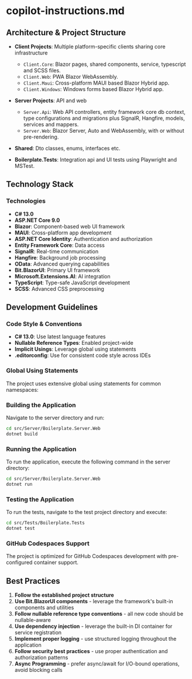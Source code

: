 # copilot-instructions.md

## Architecture & Project Structure

- **Client Projects**: Multiple platform-specific clients sharing core infrastructure 
  - `Client.Core`: Blazor pages, shared components, service, typescript and SCSS files.
  - `Client.Web`: PWA Blazor WebAssembly.
  - `Client.Maui`: Cross-platform MAUI based Blazor Hybrid app.
  - `Client.Windows`: Windows forms based Blazor Hybrid app.

- **Server Projects**: API and web
  - `Server.Api`: Web API controllers, entity framework core db context, type configurations and migrations plus SignalR, Hangfire, models, services and mappers.
  - `Server.Web`: Blazor Server, Auto and WebAssembly, with or without pre-rendering.

- **Shared**: Dto classes, enums, interfaces etc.

- **Boilerplate.Tests**: Integration api and UI tests using Playwright and MSTest.

## Technology Stack

### Technologies
- **C# 13.0**
- **ASP.NET Core 9.0**
- **Blazor**: Component-based web UI framework
- **MAUI**: Cross-platform app development
- **ASP.NET Core Identity**: Authentication and authorization
- **Entity Framework Core**: Data access
- **SignalR**: Real-time communication 
- **Hangfire**: Background job processing
- **OData**: Advanced querying capabilities
- **Bit.BlazorUI**: Primary UI framework 
- **Microsoft.Extensions.AI**: AI integration
- **TypeScript**: Type-safe JavaScript development 
- **SCSS**: Advanced CSS preprocessing

## Development Guidelines

### Code Style & Conventions
- **C# 13.0**: Use latest language features
- **Nullable Reference Types**: Enabled project-wide
- **Implicit Usings**: Leverage global using statements
- **.editorconfig**: Use for consistent code style across IDEs

### Global Using Statements
The project uses extensive global using statements for common namespaces:

### Building the Application
Navigate to the server directory and run:
```bash
cd src/Server/Boilerplate.Server.Web
dotnet build
```

### Running the Application
To run the application, execute the following command in the server directory:
```bash
cd src/Server/Boilerplate.Server.Web
dotnet run
```

### Testing the Application
To run the tests, navigate to the test project directory and execute:
```bash
cd src/Tests/Boilerplate.Tests
dotnet test
```

### GitHub Codespaces Support
The project is optimized for GitHub Codespaces development with pre-configured container support. 

## Best Practices

1. **Follow the established project structure**
2. **Use Bit.BlazorUI components** - leverage the framework's built-in components and utilities
3. **Follow nullable reference type conventions** - all new code should be nullable-aware
4. **Use dependency injection** - leverage the built-in DI container for service registration
5. **Implement proper logging** - use structured logging throughout the application
6. **Follow security best practices** - use proper authentication and authorization patterns
7. **Async Programming** - prefer async/await for I/O-bound operations, avoid blocking calls